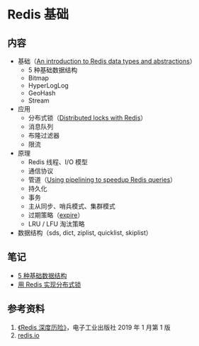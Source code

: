 # Redis 基础

## 内容

- 基础（[An introduction to Redis data types and abstractions](https://redis.io/topics/data-types-intro)）
  - 5 种基础数据结构
  - Bitmap
  - HyperLogLog
  - GeoHash
  - Stream
- 应用
  - 分布式锁（[Distributed locks with Redis](https://redis.io/topics/distlock)）
  - 消息队列
  - 布隆过滤器
  - 限流
- 原理
  - Redis 线程、I/O 模型
  - 通信协议
  - 管道（[Using pipelining to speedup Redis queries](https://redis.io/topics/pipelining)）
  - 持久化
  - 事务
  - 主从同步、哨兵模式、集群模式
  - 过期策略（[expire](https://redis.io/commands/expire)）
  - LRU / LFU 淘汰策略
- 数据结构（sds, dict, ziplist, quicklist, skiplist）

## 笔记

- [5 种基础数据结构](https://github.com/yiwanzhutourou/learning/tree/master/redis-basics/notes/5%20种基础数据结构.md)
- [用 Redis 实现分布式锁](https://github.com/yiwanzhutourou/learning/tree/master/redis-basics/notes/用%20Redis%20实现分布式锁.md)

## 参考资料

1. [《Redis 深度历险》](<https://book.douban.com/subject/30386804/>)，电子工业出版社 2019 年 1 月第 1 版
2. [redis.io](https://redis.io/)
